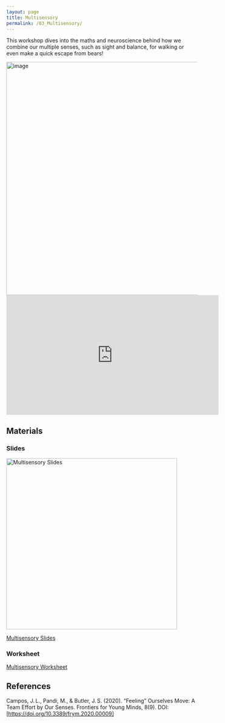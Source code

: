 ```yaml
---
layout: page
title: Multisensory
permalink: /03_Multisensory/
---
```



This workshop dives into the maths and
neuroscience behind how we combine our
multiple senses, such as sight and
balance, for walking or even make a quick
escape from bears!

<img width="613" alt="image" src="https://github.com/user-attachments/assets/2daa81e2-b5e9-43ca-a2db-e324dfb33192" />

<iframe width="560" height="315" src="https://www.youtube.com/embed/o8XfjWYMzmk?si=oLEUArvUWvJWDz0j" title="YouTube video player" frameborder="0" allow="accelerometer; autoplay; clipboard-write; encrypted-media; gyroscope; picture-in-picture; web-share" referrerpolicy="strict-origin-when-cross-origin" allowfullscreen></iframe>

## Materials

### Slides

<img src="Maths_in_the_Wild_Multisensory.gif" alt="Multisensory Slides" width="450"/>

[Multisensory Slides](Maths_in_the_Wild_Multisensory.pptx)

### Worksheet

[Multisensory Worksheet](Maths_in_the_Wild_MultisensoryWorksheet.pdf)



## References
Campos, J. L., Pandi, M., & Butler, J. S. (2020). “Feeling” Ourselves Move: A Team Effort by Our Senses. Frontiers for Young Minds, 8(9). DOI: [https://doi.org/10.3389/frym.2020.00009] 
